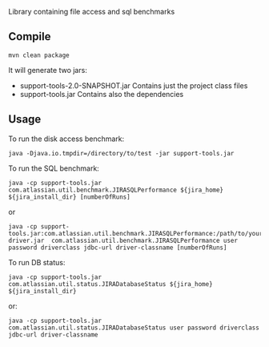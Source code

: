 Library containing file access and sql benchmarks

Compile
-------

    mvn clean package
	
It will generate two jars:

* support-tools-2.0-SNAPSHOT.jar Contains just the project class files
* support-tools.jar Contains also the dependencies


Usage
-----

To run the disk access benchmark:

    java -Djava.io.tmpdir=/directory/to/test -jar support-tools.jar
	

To run the SQL benchmark:

    java -cp support-tools.jar com.atlassian.util.benchmark.JIRASQLPerformance ${jira_home} ${jira_install_dir} [numberOfRuns]

or

    java -cp support-tools.jar:com.atlassian.util.benchmark.JIRASQLPerformance:/path/to/your/jdbc-driver.jar  com.atlassian.util.benchmark.JIRASQLPerformance user password driverclass jdbc-url driver-classname [numberOfRuns]

To run DB status:

    java -cp support-tools.jar com.atlassian.util.status.JIRADatabaseStatus ${jira_home} ${jira_install_dir}

or:

    java -cp support-tools.jar com.atlassian.util.status.JIRADatabaseStatus user password driverclass jdbc-url driver-classname
